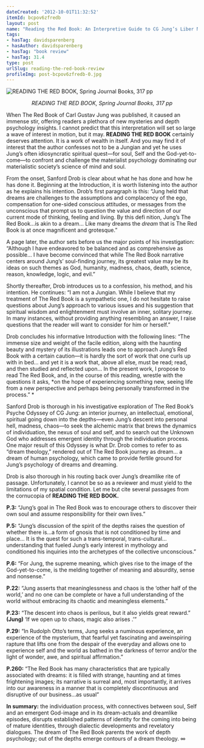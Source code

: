 ```yaml
---
dateCreated: '2012-10-01T11:32:52'
itemId: bcpov6zfredb
layout: post
name: "Reading the Red Book: An Interpretive Guide to CG Jung’s Liber Novus by Sanford L. Drob"
tags:
- hasTag: davidsparenberg
- hasAuthor: davidsparenberg
- hasTag: "book review"
- hasTag: 31.4
type: post
urlSlug: reading-the-red-book-review
profileImg: post-bcpov6zfredb-0.jpg
---
```


![READING THE RED BOOK, Spring Journal Books, 317 pp](../images/post-bcpov6zfredb-0.jpg)
<!--nopreview--><div style="text-align:center"><i>READING THE RED BOOK, Spring Journal Books, 317 pp</i></div><!--/nopreview-->

When The Red Book of Carl Gustav Jung was published, it caused an immense stir, offering readers a plethora of new mysteries and depth psychology insights. I cannot predict that this interpretation will set so large a wave of interest in motion, but it may. **READING THE RED BOOK** certainly deserves attention. It is a work of wealth in itself. And you may find it of interest that the author confesses not to be a Jungian and yet he uses Jung’s often idiosyncratic spiritual quest—for soul, Self and the God-yet-to-come—to confront and challenge the materialist psychology dominating our materialistic society’s science of mind and soul. 

From the onset, Sanford Drob is clear about what he has done and how he has done it. Beginning at the Introduction, it is worth listening into the author as he explains his intention. Drob’s first paragraph is this: “Jung held that dreams are challenges to the assumptions and complacency of the ego, compensation for one-sided conscious attitudes, or messages from the unconscious that prompt us to question the value and direction of our current mode of thinking, feeling and living. By this defi nition, Jung’s The Red Book...is akin to a dream... Like many dreams the *dream* that is The Red Book is at once magnificent and grotesque.” 

A page later, the author sets before us the major points of his investigation: “Although I have endeavored to be balanced and as comprehensive as possible... I have become convinced that while The Red Book narrative centers around Jung’s’ soul-finding journey, its greatest value may be its ideas on such themes as God, humanity, madness, chaos, death, science, reason, knowledge, logic, and evil.”

Shortly thereafter, Drob introduces us to a confession, his method, and his intention. He continues: “I am not a Jungian. While I believe that my treatment of The Red Book is a sympathetic one, I do not hesitate to raise questions about Jung’s approach to various issues and his suggestion that spiritual wisdom and enlightenment must involve an inner, solitary journey. In many instances, without providing anything resembling an answer, I raise questions that the reader will want to consider for him or herself.” 

Drob concludes his informative Introduction with the following lines: “The immense size and weight of the facile edition, along with the haunting beauty and mystery of its illustrations leads one to approach Jung’s Red Book with a certain caution—it is hardly the sort of work that one curls up with in bed… and yet it is a work that, above all else, must be read; read, and then studied and reflected upon… In the present work, I propose to read The Red Book, and, in the course of this reading, wrestle with the questions it asks, *on the hope of experiencing something new, seeing life from a new perspective and perhaps being personally transformed in the process.” *

Sanford Drob is thorough in his investigative exploration of The Red Book’s Psyche Odyssey of CG Jung: an interior journey, an intellectual, emotional, spiritual going down into the depths—even Jung’s descent into personal hell, madness, chaos—to seek the alchemic matrix that brews the dynamics of individuation, the nexus of soul and self, and to search out the Unknown God who addresses emergent identity through the individuation process. One major result of this Odyssey is what Dr. Drob comes to refer to as “dream theology,” rendered out of The Red Book journey as dream... a dream of human psychology, which came to provide fertile ground for Jung’s psychology of dreams and dreaming. 

Drob is also thorough in his routing back over Jung’s dreamlike rite of passage. Unfortunately, I cannot be so as a reviewer and must yield to the limitations of my spatial condition. Let me but cite several passages from the cornucopia of **READING THE RED BOOK.** 

**P.3:** “Jung’s goal in The Red Book was to encourage others to discover their own soul and assume responsibility for their own lives.” 

**P.5:** “Jung’s discussion of the spirit of the depths raises the question of whether there is...a form of gnosis that is not conditioned by time and place... It is the quest for such a trans-temporal, trans-cultural... understanding that fueled Jung’s early interest in mythology and conditioned his inquiries into the archetypes of the collective unconscious.” 

**P.6:** “For Jung, the supreme meaning, which gives rise to the image of the God-yet-to-come, is the melding together of meaning and absurdity, sense and nonsense.” 

**P.22:** “Jung asserts that meaninglessness and chaos is the ‘other half of the world,’ and no one can be complete or have a full understanding of the world without embracing its chaotic and meaningless elements.” 

**P.23:** “The descent into chaos is perilous, but it also yields great reward.” **(Jung)** ‘If we open up to chaos, magic also arises .’”

**P.29:** “In Rudolph Otto’s terms, Jung seeks a numinous experience, an experience of the mysterium, that fearful yet fascinating and aweinspiring rapture that lifts one from the despair of the everyday and allows one to experience self and the world as bathed in the darkness of terror and/or the light of wonder, awe, and spiritual affirmation.” 

**P.260:** “The Red Book has many characteristics that are typically associated with dreams: it is filled with strange, haunting and at times frightening images; its narrative is surreal and, most importantly, it arrives into our awareness in a manner that is completely discontinuous and disruptive of our business...as usual” 

**In summary:** the individuation process, with connectives between soul, Self and an emergent God-image and in its dream-actuals and dreamlike episodes, disrupts established patterns of identity for the coming into being of mature identities, through dialectic developments and revelatory dialogues. The dream of The Red Book parents the work of depth psychology; out of the depths emerge contours of a dream theology. ∞



